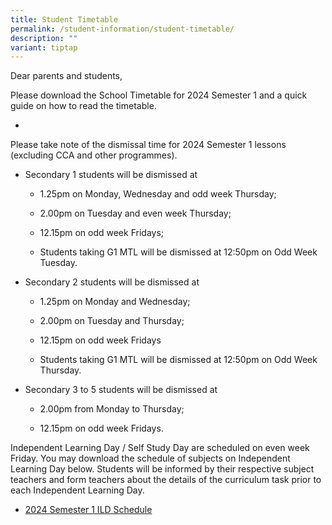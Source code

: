 ```yaml
---
title: Student Timetable
permalink: /student-information/student-timetable/
description: ""
variant: tiptap
---
```

<p>Dear parents and students,</p><p>Please download the School Timetable for 2024 Semester 1 and a quick guide on how to read the timetable.</p><ul data-tight="true" class="tight"><li><p></p><p></p></li></ul><p>Please take note of the dismissal time for 2024 Semester 1 lessons (excluding CCA and other programmes).</p><ul data-tight="true" class="tight"><li><p>Secondary 1 students will be dismissed at</p><ul data-tight="true" class="tight"><li><p>1.25pm on Monday, Wednesday and odd week Thursday;</p></li><li><p>2.00pm on Tuesday and even week Thursday;</p></li><li><p>12.15pm on odd week Fridays;</p></li><li><p>Students taking G1 MTL will be dismissed at 12:50pm on Odd Week Tuesday.</p></li></ul></li><li><p>Secondary 2 students will be dismissed at</p><ul data-tight="true" class="tight"><li><p>1.25pm on Monday and Wednesday;</p></li><li><p>2.00pm on Tuesday and Thursday;</p></li><li><p>12.15pm on odd week Fridays</p></li><li><p>Students taking G1 MTL will be dismissed at 12:50pm on Odd Week Thursday.</p></li></ul></li><li><p>Secondary 3 to 5 students will be dismissed at</p><ul data-tight="true" class="tight"><li><p>2.00pm from Monday to Thursday;</p></li><li><p>12.15pm on odd week Fridays.</p></li></ul></li></ul><p>Independent Learning Day / Self Study Day are scheduled on even week Friday. You may download the schedule of subjects on Independent Learning Day below. Students will be informed by their respective subject teachers and form teachers about the details of the curriculum task prior to each Independent Learning Day.</p><ul data-tight="true" class="tight"><li><p><a href="/files/Timetable Matters/ILD_2024_Semester_1_Schedule.pdf" rel="noopener noreferrer nofollow" target="_blank">2024 Semester 1 ILD Schedule</a></p></li></ul><p></p>